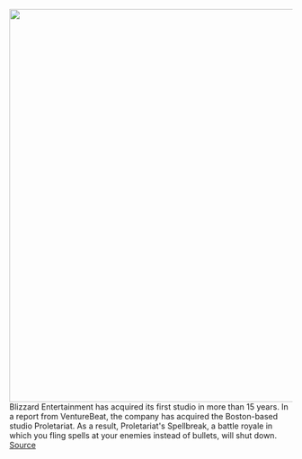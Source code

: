 <img src='https://cdn.vox-cdn.com/thumbor/-WTtckfvU03Pxs2DXJpyoUbIkzw=/0x0:1920x1080/1200x800/filters:focal(807x387:1113x693)/cdn.vox-cdn.com/uploads/chorus_image/image/71028694/sb_future_169.0.jpeg' width='700px' /><br/>
Blizzard Entertainment has acquired its first studio in more than 15 years. In a report from VentureBeat, the company has acquired the Boston-based studio Proletariat. As a result, Proletariat's Spellbreak, a battle royale in which you fling spells at your enemies instead of bullets, will shut down.
<a href='https://www.theverge.com/2022/6/29/23187883/activision-blizzard-spellbreak-acquisition-battle-royale-world-of-warcraft'> Source <a/>